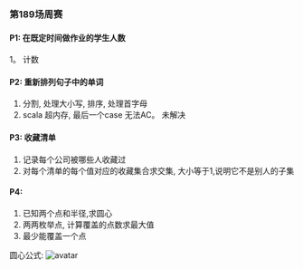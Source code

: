 ### 第189场周赛

#### P1:  在既定时间做作业的学生人数
1。 计数

#### P2: 重新排列句子中的单词
1. 分割, 处理大小写, 排序, 处理首字母
2. scala 超内存, 最后一个case 无法AC。 未解决

#### P3: 收藏清单
1. 记录每个公司被哪些人收藏过
2. 对每个清单的每个值对应的收藏集合求交集, 大小等于1,说明它不是别人的子集

#### P4: 
1. 已知两个点和半径,求圆心
2. 两两枚举点, 计算覆盖的点数求最大值
3. 最少能覆盖一个点

圆心公式:
![avatar](../pictures/C189_P4.png)
